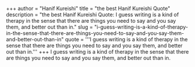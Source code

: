 +++
author = "Hanif Kureishi"
title = "the best Hanif Kureishi Quote"
description = "the best Hanif Kureishi Quote: I guess writing is a kind of therapy in the sense that there are things you need to say and you say them, and better out than in."
slug = "i-guess-writing-is-a-kind-of-therapy-in-the-sense-that-there-are-things-you-need-to-say-and-you-say-them-and-better-out-than-in"
quote = '''I guess writing is a kind of therapy in the sense that there are things you need to say and you say them, and better out than in.'''
+++
I guess writing is a kind of therapy in the sense that there are things you need to say and you say them, and better out than in.
